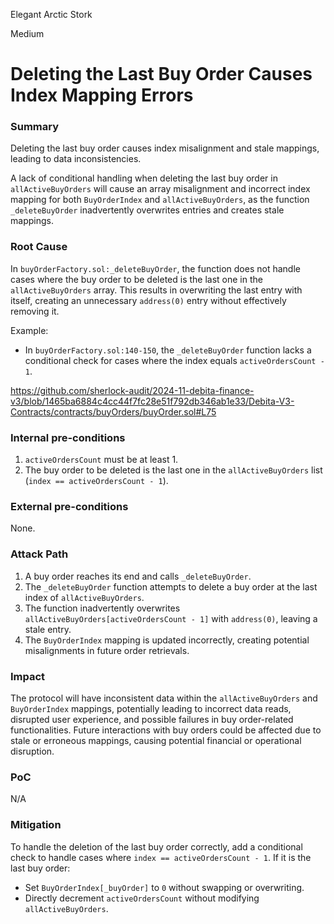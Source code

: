Elegant Arctic Stork

Medium

# Deleting the Last Buy Order Causes Index Mapping Errors

### Summary

Deleting the last buy order causes index misalignment and stale mappings, leading to data inconsistencies.  

A lack of conditional handling when deleting the last buy order in `allActiveBuyOrders` will cause an array misalignment and incorrect index mapping for both `BuyOrderIndex` and `allActiveBuyOrders`, as the function `_deleteBuyOrder` inadvertently overwrites entries and creates stale mappings.

### Root Cause

In `buyOrderFactory.sol:_deleteBuyOrder`, the function does not handle cases where the buy order to be deleted is the last one in the `allActiveBuyOrders` array. This results in overwriting the last entry with itself, creating an unnecessary `address(0)` entry without effectively removing it.  

Example:
- In `buyOrderFactory.sol:140-150`, the `_deleteBuyOrder` function lacks a conditional check for cases where the index equals `activeOrdersCount - 1`.

https://github.com/sherlock-audit/2024-11-debita-finance-v3/blob/1465ba6884c4cc44f7fc28e51f792db346ab1e33/Debita-V3-Contracts/contracts/buyOrders/buyOrder.sol#L75

### Internal pre-conditions

1. `activeOrdersCount` must be at least 1.  
2. The buy order to be deleted is the last one in the `allActiveBuyOrders` list (`index == activeOrdersCount - 1`).  


### External pre-conditions

None.  

### Attack Path

1. A buy order reaches its end and calls `_deleteBuyOrder`.  
2. The `_deleteBuyOrder` function attempts to delete a buy order at the last index of `allActiveBuyOrders`.  
3. The function inadvertently overwrites `allActiveBuyOrders[activeOrdersCount - 1]` with `address(0)`, leaving a stale entry.  
4. The `BuyOrderIndex` mapping is updated incorrectly, creating potential misalignments in future order retrievals.  

### Impact

The protocol will have inconsistent data within the `allActiveBuyOrders` and `BuyOrderIndex` mappings, potentially leading to incorrect data reads, disrupted user experience, and possible failures in buy order-related functionalities. Future interactions with buy orders could be affected due to stale or erroneous mappings, causing potential financial or operational disruption.  


### PoC

N/A

### Mitigation

To handle the deletion of the last buy order correctly, add a conditional check to handle cases where `index == activeOrdersCount - 1`. If it is the last buy order:  
- Set `BuyOrderIndex[_buyOrder]` to `0` without swapping or overwriting.  
- Directly decrement `activeOrdersCount` without modifying `allActiveBuyOrders`.  